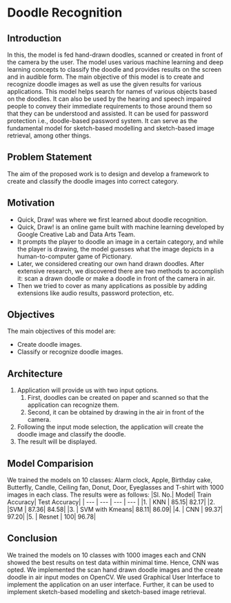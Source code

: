 # Doodle Recognition
## Introduction
In this, the model is fed hand-drawn doodles, scanned or created in front of the camera by the user. The model uses various machine learning and deep learning concepts to classify the doodle and provides results on the screen and in audible form. The main objective of this model is to create and recognize doodle images as well as use the given results for various applications. This model helps search for names of various objects based on the doodles. It can also be used by the hearing and speech impaired people to convey their immediate requirements to those around them so that they can be understood and assisted. It can be used for password protection i.e., doodle-based password system. It can serve as the fundamental model for sketch-based modelling and sketch-based image retrieval, among other things. 
## Problem Statement
The aim of the proposed work is to design and develop a framework to create and classify the doodle images into correct category.
## Motivation
* Quick, Draw! was where we first learned about doodle recognition.
* Quick, Draw! is an online game built with machine learning developed by Google Creative Lab and Data Arts Team. 
* It prompts the player to doodle an image in a certain category, and while the player is drawing, the model guesses what the image depicts in a human-to-computer game of Pictionary.
* Later, we considered creating our own hand drawn doodles. After extensive research, we discovered there are two methods to accomplish it: scan a drawn doodle or make a doodle in front of the camera in air.
* Then we tried to cover as many applications as possible by adding extensions like audio results, password protection, etc.
## Objectives
The main objectives of this model are:
* Create doodle images.
* Classify or recognize doodle images.
## Architecture
1. Application will provide us with two input options. 
   1. First, doodles can be created on paper and scanned so that the application can recognize them. 
   2. Second, it can be obtained by drawing in the air in front of the camera.
2. Following the input mode selection, the application will create the doodle image and classify the doodle.
3. The result will be displayed.
## Model Comparision
We trained the models on 10 classes: Alarm clock, Apple, Birthday cake, Butterfly, Candle, Ceiling fan, Donut, Door, Eyeglasses and T-shirt with 1000 images in each class. The results were as follows:
|Sl. No.| Model| Train Accuracy| Test Accuracy|
| --- | --- | --- | --- |
|1. | KNN | 85.15| 82.17|
|2. |SVM | 87.36| 84.58|
|3. | SVM with Kmeans| 88.11| 86.09|
|4. | CNN | 99.37| 97.20|
|5. | Resnet | 100| 96.78|
## Conclusion
We trained the models on 10 classes with 1000 images each and CNN showed the best results on test data within minimal time. Hence, CNN was opted. We implemented the scan hand drawn doodle images and the create doodle in air input modes on OpenCV. We used Graphical User Interface to implement the application on an user interface. Further, it can be used to implement sketch-based modelling and sketch-based image retrieval. 
